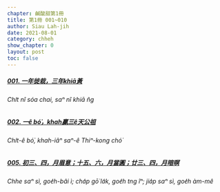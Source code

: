 ```yaml
---
chapter: 鹹酸甜第1冊
title: 第1冊 001~010
author: Siau Lah-jih
date: 2021-08-01
category: chheh
show_chapter: 0
layout: post
toc: false
---
```


##### [001. 一年徙栽，三年khiā黃](09-01.html)
######      Chi̍t nî sóa chai, saⁿ nî khiā n̂g

##### [002. 一ê bó͘，khah贏三ê天公祖](09-02.html)
######      Chi̍t-ê bó͘, khah-iâⁿ saⁿ-ê Thiⁿ-kong chó͘

##### [005. 初三、四，月眉意；十五、六，月當圓；廿三、四，月暗暝](09-05.html)
######      Chhe saⁿ sì, goe̍h-bâi ì; cha̍p gō͘ la̍k, goe̍h tng îⁿ; jia̍p saⁿ sì, goe̍h àm-mê
